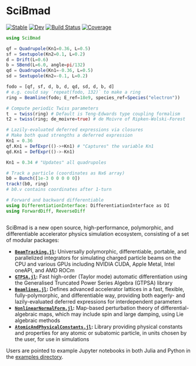# SciBmad
[![Stable](https://img.shields.io/badge/docs-stable-blue.svg)](https://bmad-sim.github.io/SciBmad.jl/stable/)
[![Dev](https://img.shields.io/badge/docs-dev-blue.svg)](https://bmad-sim.github.io/SciBmad.jl/dev/)
[![Build Status](https://github.com/bmad-sim/SciBmad.jl/actions/workflows/CI.yml/badge.svg?branch=main)](https://github.com/bmad-sim/SciBmad.jl/actions/workflows/CI.yml?query=branch%3Amain)
[![Coverage](https://codecov.io/gh/bmad-sim/SciBmad.jl/branch/main/graph/badge.svg)](https://codecov.io/gh/bmad-sim/SciBmad.jl)

```julia
using SciBmad

qf = Quadrupole(Kn1=0.36, L=0.5)
sf = Sextupole(Kn2=0.1, L=0.2)
d = Drift(L=0.6)
b = SBend(L=6.0, angle=pi/132)
qd = Quadrupole(Kn1=-0.36, L=0.5)
sd = Sextupole(Kn2=-0.1, L=0.2)

fodo = [qf, sf, d, b, d, qd, sd, d, b, d]
# e.g. could say `repeat(fodo, 132)` to make a ring
ring = Beamline(fodo; E_ref=18e9, species_ref=Species("electron"))

# Compute periodic Twiss parameters
t  = twiss(ring) # Default is Teng-Edwards type coupling formalism
t2 = twiss(ring; de_moivre=true) # de Moivre of Ripken-Wolski-Forest

# Lazily-evaluated deferred expressions via closures
# Make both quad strengths a deferred expression
Kn1 = 0.36 
qf.Kn1 = DefExpr(()->+Kn1) # "Captures" the variable Kn1
qd.Kn1 = DefExpr(()->-Kn1)

Kn1 = 0.34 # "Updates" all quadrupoles

# Track a particle (coordinates as Nx6 array)
b0 = Bunch([1e-3 0 0 0 0 0])
track!(b0, ring)
# b0.v contains coordinates after 1-turn

# Forward and backward differentiable
using DifferentiationInterface: DifferentiationInterface as DI
using ForwardDiff, ReverseDiff



```

SciBmad is a new open source, high-performance, polymorphic, and differentiable accelerator physics simulation ecosystem, consisting of a set of modular packages:

- **[`BeamTracking.jl`](https://github.com/bmad-sim/BeamTracking.jl):** Universally polymorphic, differentiable, portable, and parallelized integrators for simulating charged particle beams on the CPU and various GPUs including NVIDIA CUDA, Apple Metal, Intel oneAPI, and AMD ROCm
- **[`GTPSA.jl`](https://github.com/bmad-sim/GTPSA.jl):** Fast high-order (Taylor mode) automatic differentiation using the Generalised Truncated Power Series Algebra (GTPSA) library
- **[`Beamlines.jl`](https://github.com/bmad-sim/Beamlines.jl):** Defines advanced accelerator lattices in a fast, flexible, fully-polymorphic, and differentiable way, providing both eagerly- and lazily-evaluated deferred expressions for interdependent parameters
- **[`NonlinearNormalForm.jl`](https://github.com/bmad-sim/NonlinearNormalForm.jl):** Map-based perturbation theory of differential-algebraic maps, which may include spin and large damping, using Lie algebraic methods
- **[`AtomicAndPhysicalConstants.jl`](https://github.com/bmad-sim/AtomicAndPhysicalConstants.jl):** Library providing physical constants and properties for any atomic or subatomic particle, in units chosen by the user, for use in simulations

Users are pointed to example Jupyter notebooks in both Julia and Python in the [examples directory](https://github.com/bmad-sim/SciBmad.jl/tree/main/examples).

